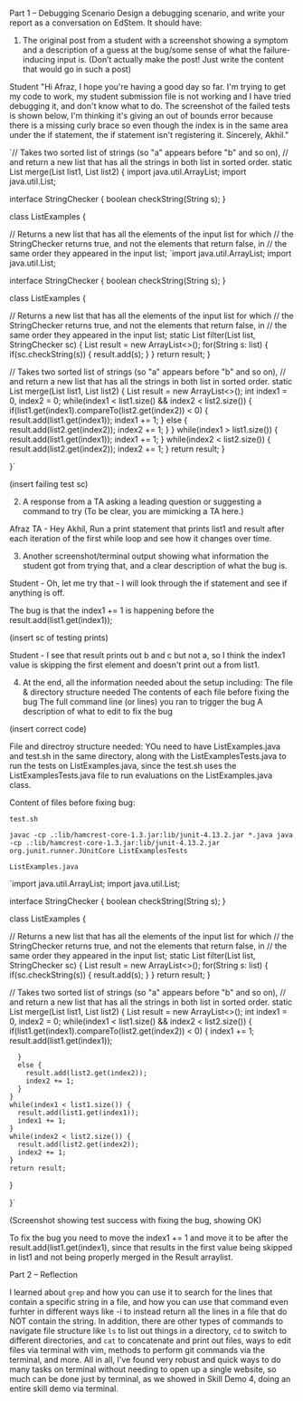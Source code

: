 Part 1 – Debugging Scenario
Design a debugging scenario, and write your report as a conversation on EdStem. It should have:

1. The original post from a student with a screenshot showing a symptom and a description of a guess at the bug/some sense of what the failure-inducing input is. (Don’t actually make the post! Just write the content that would go in such a post)

Student "Hi Afraz, I hope you're having a good day so far. I'm trying to get my code to work, my student submission file is not working and I have tried debugging it, and don't know what to do.  The screenshot of the failed tests is shown below, I'm thinking it's giving an out of bounds error because there is a missing curly brace so even though the index is in the same area under the if statement, the if statement isn't registering it. Sincerely, Akhil." 

`// Takes two sorted list of strings (so "a" appears before "b" and so on),
  // and return a new list that has all the strings in both list in sorted order.
  static List<String> merge(List<String> list1, List<String> list2) {
import java.util.ArrayList;
import java.util.List;

interface StringChecker { boolean checkString(String s); }

class ListExamples {

  // Returns a new list that has all the elements of the input list for which
  // the StringChecker returns true, and not the elements that return false, in
  // the same order they appeared in the input list;
  `import java.util.ArrayList;
import java.util.List;

interface StringChecker { boolean checkString(String s); }

class ListExamples {

  // Returns a new list that has all the elements of the input list for which
  // the StringChecker returns true, and not the elements that return false, in
  // the same order they appeared in the input list;
  static List<String> filter(List<String> list, StringChecker sc) {
    List<String> result = new ArrayList<>();
    for(String s: list) {
      if(sc.checkString(s)) {
        result.add(s);
      }
    }
    return result;
  }


  // Takes two sorted list of strings (so "a" appears before "b" and so on),
  // and return a new list that has all the strings in both list in sorted order.
  static List<String> merge(List<String> list1, List<String> list2) {
    List<String> result = new ArrayList<>();
    int index1 = 0, index2 = 0;
    while(index1 < list1.size() && index2 < list2.size()) {
      if(list1.get(index1).compareTo(list2.get(index2)) < 0) {
        result.add(list1.get(index1));
        index1 += 1;
      }
      else {
        result.add(list2.get(index2));
        index2 += 1;
      }
    }
    while(index1 > list1.size()) {
      result.add(list1.get(index1));
      index1 += 1;
    }
    while(index2 < list2.size()) {
      result.add(list2.get(index2));
      index2 += 1;
    }
    return result;
  }


}`

(insert failing test sc)

2. A response from a TA asking a leading question or suggesting a command to try (To be clear, you are mimicking a TA here.)

Afraz TA - Hey Akhil, Run a print statement that prints list1 and result after each iteration of the first while loop and see how it changes over time.

3. Another screenshot/terminal output showing what information the student got from trying that, and a clear description of what the bug is.

Student - Oh, let me try that - I will look through the if statement and see if anything is off.


The bug is that the index1 += 1 is happening before the result.add(list1.get(index1)); 

(insert sc of testing prints)

Student - I see that result prints out b and c but not a, so I think the index1 value is skipping the first element and doesn't print out a from list1.

4. At the end, all the information needed about the setup including:
The file & directory structure needed
The contents of each file before fixing the bug
The full command line (or lines) you ran to trigger the bug
A description of what to edit to fix the bug

(insert correct code)

File and directroy structure needed: YOu need to have ListExamples.java and test.sh in the same directory, along with the ListExamplesTests.java to run the tests on ListExamples.java, since the test.sh uses the ListExamplesTests.java file to run evaluations on the ListExamples.java class. 

Content of files before fixing bug:

`test.sh`

`javac -cp .:lib/hamcrest-core-1.3.jar:lib/junit-4.13.2.jar *.java
java -cp .:lib/hamcrest-core-1.3.jar:lib/junit-4.13.2.jar org.junit.runner.JUnitCore ListExamplesTests`

`ListExamples.java`

`import java.util.ArrayList;
import java.util.List;

interface StringChecker { boolean checkString(String s); }

class ListExamples {

  // Returns a new list that has all the elements of the input list for which
  // the StringChecker returns true, and not the elements that return false, in
  // the same order they appeared in the input list;
  static List<String> filter(List<String> list, StringChecker sc) {
    List<String> result = new ArrayList<>();
    for(String s: list) {
      if(sc.checkString(s)) {
        result.add(s);
      }
    }
    return result;
  }


  // Takes two sorted list of strings (so "a" appears before "b" and so on),
  // and return a new list that has all the strings in both list in sorted order.
  static List<String> merge(List<String> list1, List<String> list2) {
    List<String> result = new ArrayList<>();
    int index1 = 0, index2 = 0;
    while(index1 < list1.size() && index2 < list2.size()) {
      if(list1.get(index1).compareTo(list2.get(index2)) < 0) {
        index1 += 1;
        result.add(list1.get(index1));

      }
      else {
        result.add(list2.get(index2));
        index2 += 1;
      }
    }
    while(index1 < list1.size()) {
      result.add(list1.get(index1));
      index1 += 1;
    }
    while(index2 < list2.size()) {
      result.add(list2.get(index2));
      index2 += 1;
    }
    return result;
  }


}`

(Screenshot showing test success with fixing the bug, showing OK)

To fix the bug you need to move the index1 += 1 and move it to be after the result.add(list1.get(index1), since that results in the first value being skipped in list1 and not being properly merged in the Result arraylist.

Part 2 – Reflection

I learned about `grep` and how you can use it to search for the lines that contain a specific string in a file, and how you can use that command even furhter in different ways like -i to instead return all the lines in a file that do NOT contain the string. In addition, there are other types of commands to navigate file structure like `ls` to list out things in a directory, `cd` to switch to different directories, and `cat` to concatenate and print out files, ways to edit files via terminal with vim, methods to perform git commands via the terminal, and more. All in all, I've found very robust and quick ways to do many tasks on terminal without needing to open up a single website, so much can be done just by terminal, as we showed in Skill Demo 4, doing an entire skill demo via terminal.
